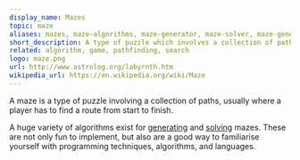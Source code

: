 ```yaml
---
display_name: Mazes
topic: maze
aliases: mazes, maze-algorithms, maze-generator, maze-solver, maze-generation, maze-generation-algorithms, maze-solving-algorithms, maze-creation, maze-solving
short_description: A type of puzzle which involves a collection of paths.
related: algorithm, game, pathfinding, search
logo: maze.png
url: http://www.astrolog.org/labyrnth.htm
wikipedia_url: https://en.wikipedia.org/wiki/Maze
---
```

A maze is a type of puzzle involving a collection of paths, usually where a player has to find a route from start to finish.

A huge variety of algorithms exist for [generating](https://en.wikipedia.org/wiki/Maze_generation_algorithm) and [solving](https://en.wikipedia.org/wiki/Pathfinding) mazes. These are not only fun to implement, but also are a good way to familiarise yourself with programming techniques, algorithms, and languages. 
